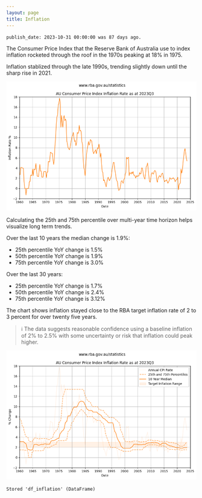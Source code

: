 ```yaml
---
layout: page
title: Inflation
---
```


    publish_date: 2023-10-31 00:00:00 was 87 days ago.


The Consumer Price Index that the Reserve Bank of Australia use to index inflation rocketed through the roof in the 1970s peaking at 18% in 1975. 

Inflation stablized through the late 1990s, trending slightly down until the sharp rise in 2021.


    
![png](images/inflation2_6_0.png)
    


Calculating the 25th and 75th percentile over multi-year time horizon helps visualize long term trends.



Over the last 10 years the median change is 1.9%:
- 25th percentile YoY change is 1.5%
- 50th percentile YoY change is 1.9%
- 75th percentile YoY change is 3.0%

Over the last 30 years:
- 25th percentile YoY change is 1.7%
- 50th percentile YoY change is 2.4%
- 75th percentile YoY change is 3.12%



The chart shows inflation stayed close to the RBA target inflation rate of 2 to 3 percent for over twenty five years.

> ℹ The data suggests reasonable confidence using a baseline inflation of 2% to 2.5% with some uncertainty or risk that inflation could peak higher.


    
![png](images/inflation2_10_0.png)
    


    Stored 'df_inflation' (DataFrame)

